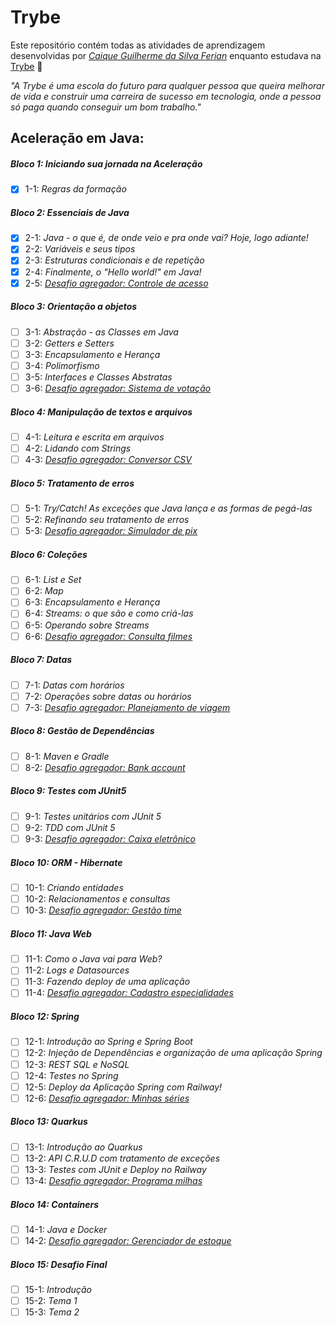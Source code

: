 # Trybe

Este repositório contém todas as atividades de aprendizagem desenvolvidas por _[Caique Guilherme da Silva Ferian](https://www.linkedin.com/in/caique-ferian-6a1320153/)_ enquanto estudava na [Trybe](https://www.betrybe.com/) :rocket:

_"A Trybe é uma escola do futuro para qualquer pessoa que queira melhorar de vida e construir uma carreira de sucesso em tecnologia, onde a pessoa só paga quando conseguir um bom trabalho."_

## Aceleração em Java:

##### Bloco 1: Iniciando sua jornada na Aceleração

- [X] 1-1: _Regras da formação_

##### Bloco 2: Essenciais de Java

- [X] 2-1: _Java - o que é, de onde veio e pra onde vai? Hoje, logo adiante!_
- [X] 2-2: _Variáveis e seus tipos_
- [X] 2-3: _Estruturas condicionais e de repetição_
- [X] 2-4: _Finalmente, o "Hello world!" em Java!_
- [X] 2-5: _[Desafio agregador: Controle de acesso]()_

##### Bloco 3: Orientação a objetos

- [ ] 3-1: _Abstração - as Classes em Java_
- [ ] 3-2: _Getters e Setters_
- [ ] 3-3: _Encapsulamento e Herança_
- [ ] 3-4: _Polimorfismo_
- [ ] 3-5: _Interfaces e Classes Abstratas_
- [ ] 3-6: _[Desafio agregador: Sistema de votação]()_

##### Bloco 4: Manipulação de textos e arquivos

- [ ] 4-1: _Leitura e escrita em arquivos_
- [ ] 4-2: _Lidando com Strings_
- [ ] 4-3: _[Desafio agregador: Conversor CSV]()_

##### Bloco 5: Tratamento de erros

- [ ] 5-1: _Try/Catch! As exceções que Java lança e as formas de pegá-las_
- [ ] 5-2: _Refinando seu tratamento de erros_
- [ ] 5-3: _[Desafio agregador: Simulador de pix]()_

##### Bloco 6: Coleções

- [ ] 6-1: _List e Set_
- [ ] 6-2: _Map_
- [ ] 6-3: _Encapsulamento e Herança_
- [ ] 6-4: _Streams: o que são e como criá-las_
- [ ] 6-5: _Operando sobre Streams_
- [ ] 6-6: _[Desafio agregador: Consulta filmes]()_

##### Bloco 7: Datas

- [ ] 7-1: _Datas com horários_
- [ ] 7-2: _Operações sobre datas ou horários_
- [ ] 7-3: _[Desafio agregador: Planejamento de viagem]()_

##### Bloco 8: Gestão de Dependências

- [ ] 8-1: _Maven e Gradle_
- [ ] 8-2: _[Desafio agregador: Bank account]()_

##### Bloco 9: Testes com JUnit5

- [ ] 9-1: _Testes unitários com JUnit 5_
- [ ] 9-2: _TDD com JUnit 5_
- [ ] 9-3: _[Desafio agregador: Caixa eletrônico]()_

##### Bloco 10: ORM - Hibernate

- [ ] 10-1: _Criando entidades_
- [ ] 10-2: _Relacionamentos e consultas_
- [ ] 10-3: _[Desafio agregador: Gestão time]()_

##### Bloco 11: Java Web

- [ ] 11-1: _Como o Java vai para Web?_
- [ ] 11-2: _Logs e Datasources_
- [ ] 11-3: _Fazendo deploy de uma aplicação_
- [ ] 11-4: _[Desafio agregador: Cadastro especialidades]()_

##### Bloco 12: Spring

- [ ] 12-1: _Introdução ao Spring e Spring Boot_
- [ ] 12-2: _Injeção de Dependências e organização de uma aplicação Spring_
- [ ] 12-3: _REST SQL e NoSQL_
- [ ] 12-4: _Testes no Spring_
- [ ] 12-5: _Deploy da Aplicação Spring com Railway!_
- [ ] 12-6: _[Desafio agregador: Minhas séries]()_

##### Bloco 13: Quarkus

- [ ] 13-1: _Introdução ao Quarkus_
- [ ] 13-2: _API C.R.U.D com tratamento de exceções_
- [ ] 13-3: _Testes com JUnit e Deploy no Railway_
- [ ] 13-4: _[Desafio agregador: Programa milhas]()_

##### Bloco 14: Containers

- [ ] 14-1: _Java e Docker_
- [ ] 14-2: _[Desafio agregador: Gerenciador de estoque]()_

##### Bloco 15: Desafio Final

- [ ] 15-1: _Introdução_
- [ ] 15-2: _Tema 1_
- [ ] 15-3: _Tema 2_
